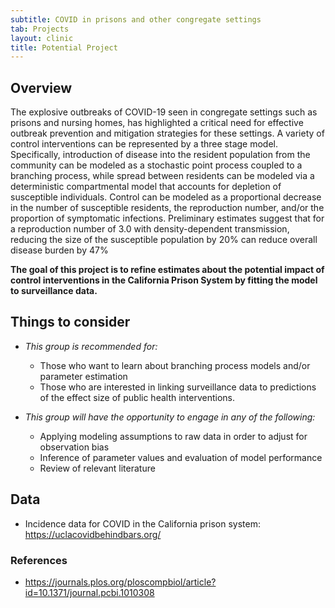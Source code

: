 ```yaml
---
subtitle: COVID in prisons and other congregate settings
tab: Projects
layout: clinic
title: Potential Project
---
```


## Overview

The explosive outbreaks of COVID-19 seen in congregate settings such as prisons and nursing homes, has highlighted a critical need for effective outbreak prevention and mitigation strategies for these settings. A variety of control interventions can be represented by a three stage model. Specifically, introduction of disease into the resident population from the community can be modeled as a stochastic point process coupled to a branching process, while spread between residents can be modeled via a deterministic compartmental model that accounts for depletion of susceptible individuals. Control can be modeled as a proportional decrease in the number of susceptible residents, the reproduction number, and/or the proportion of symptomatic infections. Preliminary estimates suggest that for a reproduction number of 3.0 with density-dependent transmission, reducing the size of the susceptible population by 20% can reduce overall disease burden by 47%

**The goal of this project is to refine estimates about the potential impact of control interventions in the California Prison System by fitting the model to surveillance data.**


## Things to consider


- _This group is recommended for:_
    - Those who want to learn about branching process models and/or parameter estimation
    - Those who are interested in linking surveillance data to predictions of the effect size of public health interventions.


- _This group will have the opportunity to engage in any of the following:_
    - Applying modeling assumptions to raw data in order to adjust for observation bias
    - Inference of parameter values and evaluation of model performance
    - Review of relevant literature

## Data

- Incidence data for COVID in the California prison system: https://uclacovidbehindbars.org/

### References

- https://journals.plos.org/ploscompbiol/article?id=10.1371/journal.pcbi.1010308
